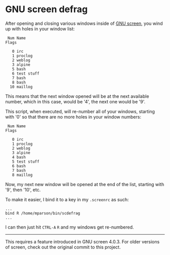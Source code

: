 # GNU screen defrag

After opening and closing various windows inside of [GNU screen](https://www.gnu.org/software/screen/), you wind up with holes in your window list:

```
 Num Name                                                                  Flags
 
   0 irc
   1 proclog                                                                    
   2 weblog
   3 alpine
   5 bash
   6 test stuff
   7 bash
   8 bash
  10 maillog
```

This means that the next window opened will be at the next available number, which in this case, would be '4', the next one would be '9'.

This script, when executed, will re-number all of your windows, starting with '0' so that there are no more holes in your window numbers:

```
 Num Name                                                                  Flags
 
   0 irc
   1 proclog                                                                    
   2 weblog
   3 alpine
   4 bash
   5 test stuff
   6 bash
   7 bash
   8 maillog
```

Now, my next new window will be opened at the end of the list, starting with '9', then '10', etc.

To make it easier, I bind it to a key in my `.screenrc` as such:

```
...
bind R /home/mparson/bin/scdefrag
...
```

I can then just hit `CTRL-A` `R` and my windows get re-numbered.

---
This requires a feature introduced in GNU screen 4.0.3.  For older versions of screen, check out the original commit to this project.